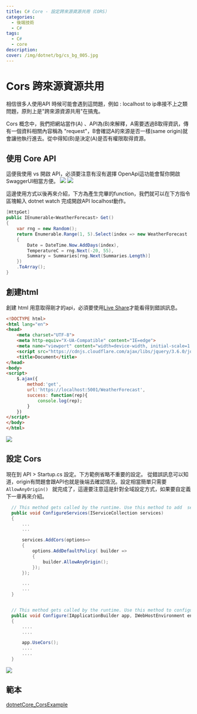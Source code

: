 ```yaml
---
title: C# Core - 設定跨來源資源共用（CORS）
categories: 
  - 後端技術
  - C#
tags: 
  - C#
  - core
description:
cover: /img/dotnet/bg/cs_bg_005.jpg
---
```


# Cors 跨來源資源共用
相信很多人使用API 時候可能會遇到這問題，例如 : localhost to ip串接不上之類問題，原則上是"跨來源資源共用"在搞鬼。

Cors 概念中，我們把網站當作(A) 、API為(B)來解釋，A需要透過B取得資訊，傳有一個資料相關內容稱為 "request"，B會確認A的來源是否一樣(same origin)就會讓他執行進去。從中得知(B)是決定(A)是否有權限取得資源。


## 使用 Core API
這便我使用 vs 開啟 API，必須要注意有沒有選擇 OpenApi這功能會幫你開啟SwaggerUI相當方便。
![](../image/Snipaste_2022-06-11_22-42-03.png)
![](../image/Snipaste_2022-06-11_22-42-58.png)


這邊使用方式以後再來介紹，下方為產生完畢的function，我們就可以在下方指令區塊輸入 dotnet watch 完成開啟API localhost動作。 
```cs
[HttpGet]
public IEnumerable<WeatherForecast> Get()
{
    var rng = new Random();
    return Enumerable.Range(1, 5).Select(index => new WeatherForecast
    {
        Date = DateTime.Now.AddDays(index),
        TemperatureC = rng.Next(-20, 55),
        Summary = Summaries[rng.Next(Summaries.Length)]
    })
    .ToArray();
}
```

## 創建html
創建 html 用意取得剛才的api，必須要使用[Live Share](https://marketplace.visualstudio.com/items?itemName=MS-vsliveshare.vsliveshare)才能看得到錯誤訊息。
```html
<!DOCTYPE html>
<html lang="en">
<head>
    <meta charset="UTF-8">
    <meta http-equiv="X-UA-Compatible" content="IE=edge">
    <meta name="viewport" content="width=device-width, initial-scale=1.0">
    <script src="https://cdnjs.cloudflare.com/ajax/libs/jquery/3.6.0/jquery.min.js" integrity="sha512-894YE6QWD5I59HgZOGReFYm4dnWc1Qt5NtvYSaNcOP+u1T9qYdvdihz0PPSiiqn/+/3e7Jo4EaG7TubfWGUrMQ==" crossorigin="anonymous" referrerpolicy="no-referrer"></script>
    <title>Document</title>
</head>
<body>
<script>
    $.ajax({
        method:'get',
        url:'https://localhost:5001/WeatherForecast',
        success: function(rep){
            console.log(rep);
        }
    })
</script>
</body>
</html>
```
![](../image/Snipaste_2022-06-11_23-05-56.png)


## 設定 Cors 
現在到 API > Startup.cs 設定。下方範例省略不重要的設定。
從錯誤訊息可以知道，origin有問題會跟API也就是後端去確認情況。設定相當簡單只需要```AllowAnyOrigin() ``` 就完成了，這邊要注意這是針對全域設定方式，如果要自定義下一章再來介紹。
```cs
  // This method gets called by the runtime. Use this method to add  services to the container.
  public void ConfigureServices(IServiceCollection services)
  {
      ...
      ...

      services.AddCors(options=>
      {
          options.AddDefaultPolicy( builder =>
          {
              builder.AllowAnyOrigin();
          });
      });

      ...
      ...
  }


  // This method gets called by the runtime. Use this method to configure the HTTP request pipeline.
  public void Configure(IApplicationBuilder app, IWebHostEnvironment env)
  {
      ....
      ....

      app.UseCors();
      ....
      ....
  }
```

![](../image/Snipaste_2022-06-11_23-19-33.png)

## 範本
[dotnetCore_CorsExample](https://github.com/JontCont/dotnetCore_CorsExample)
